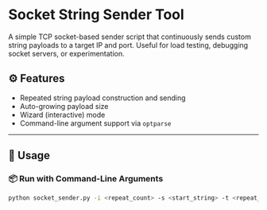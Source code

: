 # Socket String Sender Tool

A simple TCP socket-based sender script that continuously sends custom string payloads to a target IP and port. Useful for load testing, debugging socket servers, or experimentation.

## ⚙️ Features

- Repeated string payload construction and sending
- Auto-growing payload size
- Wizard (interactive) mode
- Command-line argument support via `optparse`

---

## 🚀 Usage

### 📦 Run with Command-Line Arguments

```bash
python socket_sender.py -i <repeat_count> -s <start_string> -t <repeat_string> -a <ip_address> -p <port>
